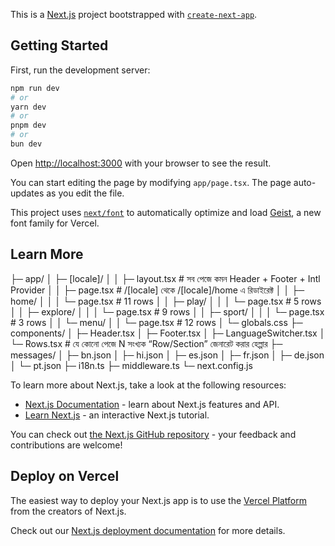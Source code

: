 This is a [Next.js](https://nextjs.org) project bootstrapped with [`create-next-app`](https://nextjs.org/docs/app/api-reference/cli/create-next-app).

## Getting Started

First, run the development server:

```bash
npm run dev
# or
yarn dev
# or
pnpm dev
# or
bun dev
```

Open [http://localhost:3000](http://localhost:3000) with your browser to see the result.

You can start editing the page by modifying `app/page.tsx`. The page auto-updates as you edit the file.

This project uses [`next/font`](https://nextjs.org/docs/app/building-your-application/optimizing/fonts) to automatically optimize and load [Geist](https://vercel.com/font), a new font family for Vercel.

## Learn More


├─ app/ │ ├─ [locale]/ │ │ ├─ layout.tsx # সব পেজে কমন Header + Footer + Intl Provider │ │ ├─ page.tsx # /[locale] থেকে /[locale]/home এ রিডাইরেক্ট │ │ ├─ home/ │ │ │ └─ page.tsx # 11 rows │ │ ├─ play/ │ │ │ └─ page.tsx # 5 rows │ │ ├─ explore/ │ │ │ └─ page.tsx # 9 rows │ │ ├─ sport/ │ │ │ └─ page.tsx # 3 rows │ │ └─ menu/ │ │ └─ page.tsx # 12 rows │ └─ globals.css ├─ components/ │ ├─ Header.tsx │ ├─ Footer.tsx │ ├─ LanguageSwitcher.tsx │ └─ Rows.tsx # যে কোনো পেজে N সংখ্যক “Row/Section” জেনারেট করার হেল্পার ├─ messages/ │ ├─ bn.json │ ├─ hi.json │ ├─ es.json │ ├─ fr.json │ ├─ de.json │ └─ pt.json ├─ i18n.ts ├─ middleware.ts └─ next.config.js

To learn more about Next.js, take a look at the following resources:

- [Next.js Documentation](https://nextjs.org/docs) - learn about Next.js features and API.
- [Learn Next.js](https://nextjs.org/learn) - an interactive Next.js tutorial.

You can check out [the Next.js GitHub repository](https://github.com/vercel/next.js) - your feedback and contributions are welcome!

## Deploy on Vercel

The easiest way to deploy your Next.js app is to use the [Vercel Platform](https://vercel.com/new?utm_medium=default-template&filter=next.js&utm_source=create-next-app&utm_campaign=create-next-app-readme) from the creators of Next.js.

Check out our [Next.js deployment documentation](https://nextjs.org/docs/app/building-your-application/deploying) for more details.

